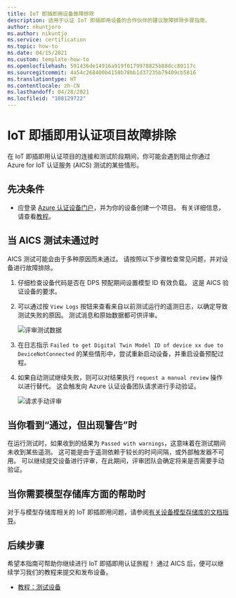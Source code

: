 ```yaml
---
title: IoT 即插即用设备故障排除
description: 适用于认证 IoT 即插即用设备的合作伙伴的建议故障排除步骤指南。
author: nkuntjoro
ms.author: nikuntjo
ms.service: certification
ms.topic: how-to
ms.date: 04/15/2021
ms.custom: template-how-to
ms.openlocfilehash: 591436de14916a919f0179978825b88dcc80117c
ms.sourcegitcommit: 4a54c268400b4158b78bb1d37235b79409cb5816
ms.translationtype: HT
ms.contentlocale: zh-CN
ms.lasthandoff: 04/28/2021
ms.locfileid: "108129722"
---
```

# <a name="troubleshoot-your-iot-plug-and-play-certification-project"></a>IoT 即插即用认证项目故障排除

在 IoT 即插即用认证项目的连接和测试阶段期间，你可能会遇到阻止你通过 Azure for IoT 认证服务 (AICS) 测试的某些情形。

## <a name="prerequisites"></a>先决条件

- 应登录 [Azure 认证设备门户](https://certify.azure.com)，并为你的设备创建一个项目。 有关详细信息，请查看[教程](tutorial-01-creating-your-project.md)。

## <a name="when-aics-tests-arent-passing"></a>当 AICS 测试未通过时

AICS 测试可能会由于多种原因而未通过。 请按照以下步骤检查常见问题，并对设备进行故障排除。

1. 仔细检查设备代码是否在 DPS 预配期间设置模型 ID 有效负载。 这是 AICS 验证设备的要求。
1. 可以通过按 `View Logs` 按钮来查看来自以前测试运行的遥测日志，以确定导致测试失败的原因。 测试消息和原始数据都可供评审。  

    ![评审测试数据](./media/images/review-logs.png)

1. 在日志指示 `Failed to get Digital Twin Model ID of device xx due to DeviceNotConnected` 的某些情形中，尝试重新启动设备，并重启设备预配过程。
1. 如果自动测试继续失败，则可以对结果执行 `request a manual review` 操作以进行替代。 这会触发向 Azure 认证设备团队请求进行手动验证。  

    ![请求手动评审](./media/images/request-manual-review.png)

## <a name="when-you-see-passed-with-warnings"></a>当你看到“通过，但出现警告”时

在运行测试时，如果收到的结果为 `Passed with warnings`，这意味着在测试期间未收到某些遥测。 这可能是由于遥测依赖于较长的时间间隔，或外部触发器不可用。 可以继续提交设备进行评审，在此期间，评审团队会确定将来是否需要手动验证。

## <a name="when-you-need-help-with-the-model-repository"></a>当你需要模型存储库方面的帮助时

对于与模型存储库相关的 IoT 即插即用问题，请参阅[有关设备模型存储库的文档指导](../iot-pnp/concepts-model-repository.md)。

## <a name="next-steps"></a>后续步骤

希望本指南可帮助你继续进行 IoT 即插即用认证旅程！ 通过 AICS 后，便可以继续学习我们的教程来提交和发布设备。

- [教程：测试设备](tutorial-03-testing-your-device.md)